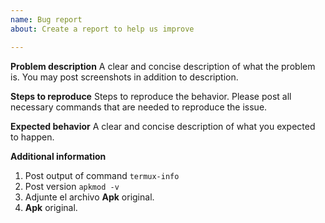 ```yaml
---
name: Bug report
about: Create a report to help us improve

---
```


<!-- Important note: Refusing to provide needed information may result in issue closing. -->

**Problem description**
A clear and concise description of what the problem is. You may post screenshots in addition to description.

**Steps to reproduce**
Steps to reproduce the behavior. Please post all necessary commands that are needed to reproduce the issue.

**Expected behavior**
A clear and concise description of what you expected to happen.

**Additional information**
1. Post output of command `termux-info`
2. Post version `apkmod -v`
3. Adjunte el archivo __Apk__ original.
4. __Apk__ original.
